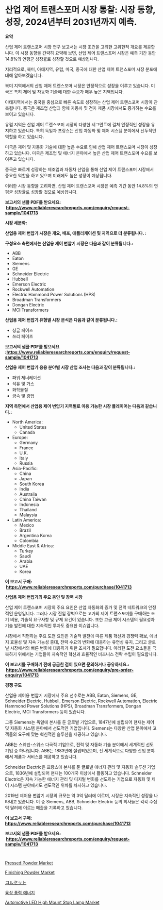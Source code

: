 <p><h1>산업 제어 트랜스포머 시장 통찰: 시장 동향, 성장, 2024년부터 2031년까지 예측.</h1></p><p><strong>요약</strong></p>
<p><p>산업 제어 트랜스포머 시장 연구 보고서는 시장 조건을 고려한 고위헌적 개요를 제공합니다. 이 시장 동향을 간략히 요약해 보면, 산업 제어 트랜스포머 시장은 예측 기간 동안 14.8%의 연평균 성장률로 성장할 것으로 예상됩니다.</p><p>지리적으로, 북미, 아태지역, 유럽, 미국, 중국에 대한 산업 제어 트랜스포머 시장 분포에 대해 알아보겠습니다.</p><p>북미 지역에서의 산업 제어 트랜스포머 시장은 안정적으로 성장을 이루고 있습니다. 미국은 특히 제어 및 자동화 기술에 대한 수요가 매우 높은 지역입니다.</p><p>아태지역에서는 중국을 중심으로 빠른 속도로 성장하는 산업 제어 트랜스포머 시장이 관측됩니다. 중국은 제조업 산업과 함께 자동차 및 전자 제품 시장에서도 증가하는 수요를 보이고 있습니다.</p><p>유럽 지역은 산업 제어 트랜스포머 시장의 다양한 세그먼트에 걸쳐 안정적인 성장을 유지하고 있습니다. 특히 독일과 프랑스는 산업 자동화 및 제어 시스템 분야에서 선두적인 역할을 하고 있습니다.</p><p>미국은 제어 및 자동화 기술에 대한 높은 수요로 인해 산업 제어 트랜스포머 시장이 성장하고 있습니다. 미국은 제조업 및 에너지 분야에서 높은 산업 제어 트랜스포머 수요를 보여주고 있습니다.</p><p>중국은 빠르게 성장하는 제조업과 자동차 산업을 통해 산업 제어 트랜스포머 시장에서 중요한 역할을 하고 있으며 미래에도 높은 성장이 예상됩니다.</p><p>이러한 시장 동향을 고려하면, 산업 제어 트랜스포머 시장은 예측 기간 동안 14.8%의 연평균 성장률로 성장할 것으로 예상됩니다.</p></p>
<p><strong>보고서의 샘플 PDF를 받으세요: &nbsp;<a href="https://www.reliableresearchreports.com/enquiry/request-sample/1041713">https://www.reliableresearchreports.com/enquiry/request-sample/1041713</a></strong></p>
<p><strong>시장 세분화:</strong></p>
<p><strong> 산업용 제어 변압기 시장은 개요, 배포, 애플리케이션 및 지역으로 더 분류됩니다. :</strong></p>
<p><strong>구성요소 측면에서는 산업용 제어 변압기 시장은 다음과 같이 분류됩니다.:</strong></p>
<p><ul><li>ABB</li><li>Eaton</li><li>Siemens</li><li>GE</li><li>Schneider Electric</li><li>Hubbell</li><li>Emerson Electric</li><li>Rockwell Automation</li><li>Electric Hammond Power Solutions (HPS)</li><li>Broadman Transformers</li><li>Dongan Electric</li><li>MCI Transformers</li></ul></p>
<p><strong> 산업용 제어 변압기 유형별 시장 분석은 다음과 같이 분류됩니다.:</strong></p>
<p><ul><li>싱글 페이즈</li><li>쓰리 페이즈</li></ul></p>
<p><strong>보고서의 샘플 PDF를 받으세요 :<a href="https://www.reliableresearchreports.com/enquiry/request-sample/1041713">https://www.reliableresearchreports.com/enquiry/request-sample/1041713</a></strong></p>
<p><strong> 산업용 제어 변압기 응용 분야별 시장 산업 조사는 다음과 같이 분류됩니다.:</strong></p>
<p><ul><li>파워 제너레이션</li><li>석유 및 가스</li><li>화학물질</li><li>금속 및 광업</li></ul></p>
<p><strong>지역 측면에서 산업용 제어 변압기 지역별로 이용 가능한 시장 플레이어는 다음과 같습니다.:</strong></p>
<p><ul>
    <li>
        North America:
        <ul>
            <li>United States</li>
            <li>Canada</li>
        </ul>
    </li>
    <li>
        Europe:
        <ul>
            <li>Germany</li>
            <li>France</li>
            <li>U.K.</li>
            <li>Italy</li>
            <li>Russia</li>
        </ul>
    </li>
    <li>
        Asia-Pacific:
        <ul>
            <li>China</li>
            <li>Japan</li>
            <li>South Korea</li>
            <li>India</li>
            <li>Australia</li>
            <li>China Taiwan</li>
            <li>Indonesia</li>
            <li>Thailand</li>
            <li>Malaysia</li>
        </ul>
    </li>
    <li>
        Latin America:
        <ul>
            <li>Mexico</li>
            <li>Brazil</li>
            <li>Argentina Korea</li>
            <li>Colombia</li>
        </ul>
    </li>
    <li>
        Middle East & Africa:
        <ul>
            <li>Turkey</li>
            <li>Saudi</li>
            <li>Arabia</li>
            <li>UAE</li>
            <li>Korea</li>
        </ul>
    </li>
    </ul></p>
<p><strong>이 보고서 구매: &nbsp;<a href="https://www.reliableresearchreports.com/purchase/1041713">https://www.reliableresearchreports.com/purchase/1041713</a></strong></p>
<p><strong>산업용 제어 변압기의 주요 동인 및 장벽 시장</strong></p>
<p><p>산업 제어 트랜스포머 시장의 주요 요인은 산업 자동화의 증가 및 전력 네트워크의 안정적인 운영입니다. 그러나 시장 진입 장벽으로는 고가의 제어 트랜스포머를 구매하는 초기 비용, 기술적 요구사항 및 규제 요건이 있습니다. 또한 고급 제어 시스템의 필요성과 기술 발전에 대한 지속적인 투자도 중요한 이슈입니다.</p><p>시장에서 직면하는 주요 도전 요인은 기술적 발전에 따른 제품 혁신과 경쟁력 확보, 에너지 효율성 및 지속 가능성 증대, 전력 수요의 변화에 대응하는 유연성 유지, 그리고 글로벌 시장에서의 빠른 변화에 대응하기 위한 조치가 필요합니다. 이러한 도전 요소들을 극복하기 위해서는 기업들이 지속적인 혁신과 효율적인 비즈니스 전략 수립이 필요합니다.</p></p>
<p><strong>이 보고서를 구매하기 전에 궁금한 점이 있으면 문의하거나 공유하세요.: &nbsp;<a href="https://www.reliableresearchreports.com/enquiry/pre-order-enquiry/1041713">https://www.reliableresearchreports.com/enquiry/pre-order-enquiry/1041713</a></strong></p>
<p><strong>경쟁 구도</strong></p>
<p><p>산업용 제어용 변압기 시장에서 주요 선수로는 ABB, Eaton, Siemens, GE, Schneider Electric, Hubbell, Emerson Electric, Rockwell Automation, Electric Hammond Power Solutions (HPS), Broadman Transformers, Dongan Electric, MCI Transformers 등이 있습니다. </p><p>그중 Siemens는 독일에 본사를 둔 글로벌 기업으로, 1847년에 설립되어 현재는 제어 및 자동화 시스템 분야에서 선도적인 기업입니다. Siemens는 다양한 산업 분야에서 고객들의 요구에 맞는 혁신적인 솔루션을 제공하고 있습니다. </p><p>ABB는 스웨덴-스위스 다국적 기업으로, 전력 및 자동화 기술 분야에서 세계적인 선도 기업 중 하나입니다. ABB는 1883년에 설립되었으며, 전 세계적으로 다양한 산업 분야에서 제품과 서비스를 제공하고 있습니다. </p><p>Schneider Electric은 프랑스에 본사를 둔 글로벌 에너지 관리 및 자동화 솔루션 기업으로, 1836년에 설립되어 현재는 100개국 이상에서 활동하고 있습니다. Schneider Electric은 지속 가능한 에너지 관리 및 디지털 변화를 선도하는 기업으로 자동화 및 제어 시스템 분야에서도 선도적인 위치를 차지하고 있습니다. </p><p>2019년 제어용 변압기 시장의 규모는 약 3억 달러에 이르며, 시장은 지속적인 성장을 나타내고 있습니다. 이 중 Siemens, ABB, Schneider Electric 등의 회사들은 각각 수십억 달러에 이르는 매출을 기록하고 있습니다.</p></p>
<p><strong>이 보고서 구매: &nbsp; <a href="https://www.reliableresearchreports.com/purchase/1041713">https://www.reliableresearchreports.com/purchase/1041713</a></strong></p>
<p><strong>보고서의 샘플 PDF를 받으세요: &nbsp;<a href="https://www.reliableresearchreports.com/enquiry/request-sample/1041713">https://www.reliableresearchreports.com/enquiry/request-sample/1041713</a></strong><strong></strong></p>
<p>&nbsp;</p>
<p><p><a href="https://github.com/mabutironaldo/Market-Research-Report-List-3/blob/main/pressed-powder-market.md">Pressed Powder Market</a></p><p><a href="https://github.com/Paul14Anderson63/Market-Research-Report-List-3/blob/main/finishing-powder-market.md">Finishing Powder Market</a></p><p><a href="https://github.com/ihabdkwlxs948/Market-Research-Report-List-1/blob/main/10449934733.md">コルセット</a></p><p><a href="https://github.com/hxzi07639916/Market-Research-Report-List-1/blob/main/75936514246.md">육상 풍력 에너지</a></p><p><a href="https://issuu.com/reportprime-2/docs/automotive-led-high-mount-stop-lamp_212257995beb9c">Automotive LED High Mount Stop Lamp Market</a></p></p>